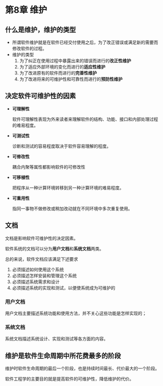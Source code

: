 # 第8章 维护

## 什么是维护，维护的类型

- 所谓软件维护就是在软件已经交付使用之后，为了改正错误或满足新的需要而修改软件的过程。
- 维护的类型
  1. 为了纠正在使用过程中暴露出来的错误而进行的**改正性维护**
  2. 为了适应外部环境的变化而进行的**适应性维护**
  3. 为了改进原有的软件而进行的**完善性维护**
  4. 为了改进将来的可维护性和可靠性而进行的**预防性维护**

## 决定软件可维护性的因素

- **可理解性**

  软件可理解性表现为外来读者来理解软件的结构、功能、接口和内部处理过程的难易程度。

- **可测试性**

  诊断和测试的容易程度取决于软件容易理解的程度。

- **可修改性**

  耦合内聚等属性都影响软件的可修改性

- **可移植性**

  把程序从一种计算环境转移到另一种计算环境的难易程度。

- **可重用性**

  指同一事物不做修改或稍加改动就在不同环境中多次重复使用。

## 文档

文档是影响软件可维护性的决定因素。

软件系统的文档可以分为**用户文档**和**系统文档**两类。

总的来说，软件文档应该满足下述要求

1. 必须描述如何使用这个系统
2. 必须描述怎样安装和管理这个系统
3. 必须描述系统需求和设计
4. 必须描述系统的实现和测试，以便使系统成为可维护的

### 用户文档

用户文档主要描述系统功能和使用方法，并不关心这些功能是怎样实现的；

### 系统文档

系统文档描述系统设计、实现和测试等各方面的内容。

## 维护是软件生命周期中所花费最多的阶段

维护时软件生命周期的最后一个阶段，也是持续时间最长、代价最大的一个阶段。

软件工程学的主要目的就是提高软件的可维护性，降低维护的代价。

